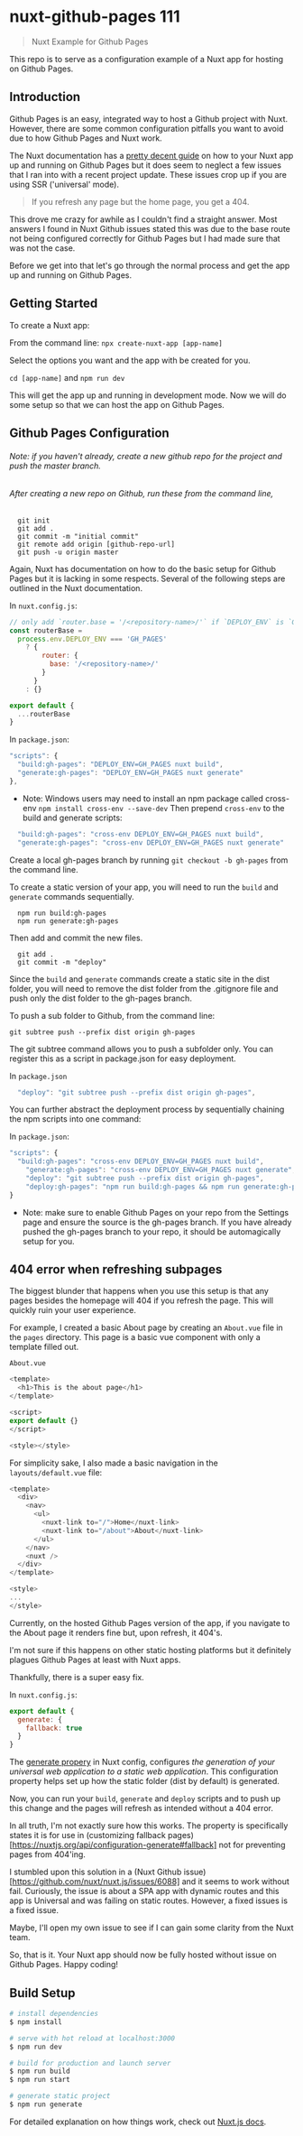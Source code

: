 # nuxt-github-pages 111

> Nuxt Example for Github Pages

This repo is to serve as a configuration example of a Nuxt app for hosting on Github Pages.

## Introduction

Github Pages is an easy, integrated way to host a Github project with Nuxt. However, there are some common configuration pitfalls you want to avoid due to how Github Pages and Nuxt work.

The Nuxt documentation has a [pretty decent guide](https://nuxtjs.org/faq/github-pages/) on how to your Nuxt app up and running on Github Pages but it does seem to neglect a few issues that I ran into with a recent project update. These issues crop up if you are using SSR ('universal' mode).

> If you refresh any page but the home page, you get a 404.

This drove me crazy for awhile as I couldn't find a straight answer. Most answers I found in Nuxt Github issues stated this was due to the base route not being configured correctly for Github Pages but I had made sure that was not the case.

Before we get into that let's go through the normal process and get the app up and running on Github Pages.

## Getting Started

To create a Nuxt app:

From the command line:
`npx create-nuxt-app [app-name]`

Select the options you want and the app with be created for you.

`cd [app-name]` and `npm run dev`

This will get the app up and running in development mode. Now we will do some setup so that we can host the app on Github Pages.

## Github Pages Configuration

###### Note: if you haven't already, create a new github repo for the project and push the master branch.

###### After creating a new repo on Github, run these from the command line,

```
  git init
  git add .
  git commit -m "initial commit"
  git remote add origin [github-repo-url]
  git push -u origin master
```

Again, Nuxt has documentation on how to do the basic setup for Github Pages but it is lacking in some respects. Several of the following steps are outlined in the Nuxt documentation.

In `nuxt.config.js`:

```javascript
// only add `router.base = '/<repository-name>/'` if `DEPLOY_ENV` is `GH_PAGES`
const routerBase =
  process.env.DEPLOY_ENV === 'GH_PAGES'
    ? {
        router: {
          base: '/<repository-name>/'
        }
      }
    : {}

export default {
  ...routerBase
}
```

In `package.json`:

```javascript
"scripts": {
  "build:gh-pages": "DEPLOY_ENV=GH_PAGES nuxt build",
  "generate:gh-pages": "DEPLOY_ENV=GH_PAGES nuxt generate"
},
```

- Note: Windows users may need to install an npm package called cross-env
  `npm install cross-env --save-dev`
  Then prepend `cross-env` to the build and generate scripts:

```javascript
  "build:gh-pages": "cross-env DEPLOY_ENV=GH_PAGES nuxt build",
  "generate:gh-pages": "cross-env DEPLOY_ENV=GH_PAGES nuxt generate"
```

Create a local gh-pages branch by running `git checkout -b gh-pages` from the command line.

To create a static version of your app, you will need to run the `build` and `generate` commands sequentially.

```
  npm run build:gh-pages
  npm run generate:gh-pages
```

Then add and commit the new files.

```
  git add .
  git commit -m "deploy"
```

Since the `build` and `generate` commands create a static site in the dist folder, you will need to remove the dist folder from the .gitignore file and push only the dist folder to the gh-pages branch.

To push a sub folder to Github, from the command line:

```
git subtree push --prefix dist origin gh-pages
```

The git subtree command allows you to push a subfolder only. You can register this as a script in package.json for easy deployment.

In `package.json`

```javascript
  "deploy": "git subtree push --prefix dist origin gh-pages",
```

You can further abstract the deployment process by sequentially chaining the npm scripts into one command:

In `package.json`:

```javascript
"scripts": {
  "build:gh-pages": "cross-env DEPLOY_ENV=GH_PAGES nuxt build",
    "generate:gh-pages": "cross-env DEPLOY_ENV=GH_PAGES nuxt generate",
    "deploy": "git subtree push --prefix dist origin gh-pages",
    "deploy:gh-pages": "npm run build:gh-pages && npm run generate:gh-pages && git add . && git commit -m \"deploy\" && npm run deploy"
}
```

- Note: make sure to enable Github Pages on your repo from the Settings page and ensure the source is the gh-pages branch. If you have already pushed the gh-pages branch to your repo, it should be automagically setup for you.

## 404 error when refreshing subpages

The biggest blunder that happens when you use this setup is that any pages besides the homepage will 404 if you refresh the page. This will quickly ruin your user experience.

For example, I created a basic About page by creating an `About.vue` file in the `pages` directory. This page is a basic vue component with only a template filled out.

`About.vue`

```javascript
<template>
  <h1>This is the about page</h1>
</template>

<script>
export default {}
</script>

<style></style>
```

For simplicity sake, I also made a basic navigation in the `layouts/default.vue` file:

```javascript
<template>
  <div>
    <nav>
      <ul>
        <nuxt-link to="/">Home</nuxt-link>
        <nuxt-link to="/about">About</nuxt-link>
      </ul>
    </nav>
    <nuxt />
  </div>
</template>

<style>
...
</style>
```

Currently, on the hosted Github Pages version of the app, if you navigate to the About page it renders fine but, upon refresh, it 404's.

I'm not sure if this happens on other static hosting platforms but it definitely plagues Github Pages at least with Nuxt apps.

Thankfully, there is a super easy fix.

In `nuxt.config.js`:

```javascript
export default {
  generate: {
    fallback: true
  }
}
```

The [generate propery](https://nuxtjs.org/api/configuration-generate) in Nuxt config,
configures _the generation of your universal web application to a static web application_. This configuration property helps set up how the static folder (dist by default) is generated.

Now, you can run your `build`, `generate` and `deploy` scripts and to push up this change and the pages will refresh as intended without a 404 error.

In all truth, I'm not exactly sure how this works. The property is specifically states it is for use in (customizing fallback pages)[https://nuxtjs.org/api/configuration-generate#fallback] not for preventing pages from 404'ing.

I stumbled upon this solution in a (Nuxt Github issue)[https://github.com/nuxt/nuxt.js/issues/6088] and it seems to work without fail. Curiously, the issue is about a SPA app with dynamic routes and this app is Universal and was failing on static routes. However, a fixed issues is a fixed issue.

Maybe, I'll open my own issue to see if I can gain some clarity from the Nuxt team.

So, that is it. Your Nuxt app should now be fully hosted without issue on Github Pages. Happy coding!

## Build Setup

```bash
# install dependencies
$ npm install

# serve with hot reload at localhost:3000
$ npm run dev

# build for production and launch server
$ npm run build
$ npm run start

# generate static project
$ npm run generate
```

For detailed explanation on how things work, check out [Nuxt.js docs](https://nuxtjs.org).
